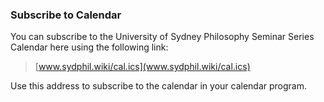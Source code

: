 ### Subscribe to Calendar 

You can subscribe to the University of Sydney Philosophy Seminar Series Calendar here using the following link: 

> [www.sydphil.wiki/cal.ics](www.sydphil.wiki/cal.ics) 

Use this address to subscribe to the calendar in your calendar program. 
